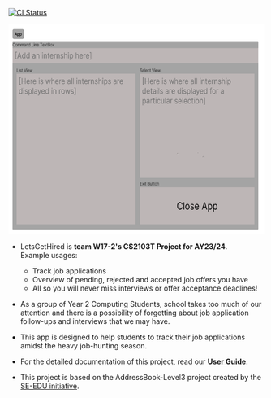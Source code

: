 [![CI Status](https://github.com/AY2324S1-CS2103T-W17-2/tp/workflows/Java%20CI/badge.svg)](https://github.com/AY2324S1-CS2103T-W17-2/tp/actions)

![Ui](docs/images/Ui.png)

* LetsGetHired is **team W17-2's CS2103T Project for AY23/24**.<br>
  Example usages:
  * Track job applications
  * Overview of pending, rejected and accepted job offers you have
  * All so you will never miss interviews or offer acceptance deadlines!

* As a group of Year 2 Computing Students, school takes too much of our attention and there is a possibility of 
  forgetting about job application follow-ups and interviews that we may have.
* This app is designed to help students to track their job applications amidst the heavy job-hunting season.
* For the detailed documentation of this project, read our **[User Guide](docs/UserGuide.md)**.
* This project is based on the AddressBook-Level3 project created by the [SE-EDU initiative](https://se-education.org).